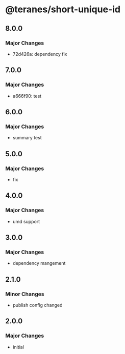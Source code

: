 # @teranes/short-unique-id

## 8.0.0

### Major Changes

- 72d426a: dependency fix

## 7.0.0

### Major Changes

- a666f90: test

## 6.0.0

### Major Changes

- summary test

## 5.0.0

### Major Changes

- fix

## 4.0.0

### Major Changes

- umd support

## 3.0.0

### Major Changes

- dependency mangement

## 2.1.0

### Minor Changes

- publish config changed

## 2.0.0

### Major Changes

- initial
